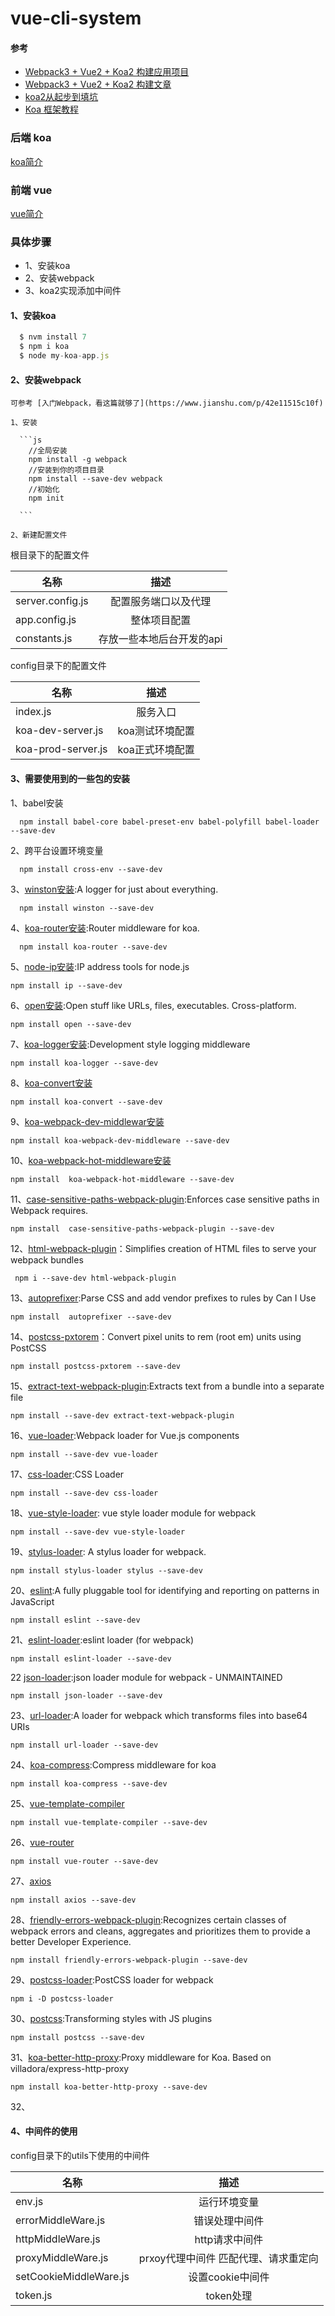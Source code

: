 # vue-cli-system

  #### 参考

-  [Webpack3 + Vue2 + Koa2 构建应用项目](https://github.com/zdliuccit/vue-webpack-config/tree/master/webpack3-basic-config)
-  [Webpack3 + Vue2 + Koa2 构建文章](https://segmentfault.com/a/1190000011323920)
-  [koa2从起步到填坑](https://www.jianshu.com/p/6b816c609669)
-  [Koa 框架教程](http://www.ruanyifeng.com/blog/2017/08/koa.html)

### 后端 koa

[koa简介](https://koa.bootcss.com/#)

### 前端 vue

[vue简介](https://cn.vuejs.org/)

### 具体步骤

  - 1、安装koa
  - 2、安装webpack
  - 3、koa2实现添加中间件

  #### 1、安装koa

  ```js
    $ nvm install 7
    $ npm i koa
    $ node my-koa-app.js

  ```

  #### 2、安装webpack

    可参考 [入门Webpack，看这篇就够了](https://www.jianshu.com/p/42e11515c10f)

    1、安装

      ```js
        //全局安装
        npm install -g webpack
        //安装到你的项目目录
        npm install --save-dev webpack
        //初始化
        npm init

      ```

    2、新建配置文件

  根目录下的配置文件

   名称|描述
   --|:--:
   server.config.js| 配置服务端口以及代理
   app.config.js| 整体项目配置
   constants.js| 存放一些本地后台开发的api

  config目录下的配置文件

  名称|描述
  --|:--:
  index.js| 服务入口
  koa-dev-server.js| koa测试环境配置
  koa-prod-server.js| koa正式环境配置


  #### 3、需要使用到的一些包的安装

  1、babel安装
  ```
    npm install babel-core babel-preset-env babel-polyfill babel-loader --save-dev
  ```
  2、跨平台设置环境变量
  ```
    npm install cross-env --save-dev
  ```
  3、[winston安装](https://github.com/winstonjs/winston):A logger for just about everything.
  ```
    npm install winston --save-dev
  ```
  4、[koa-router安装](https://github.com/ZijianHe/koa-router):Router middleware for koa.
  ```
    npm install koa-router --save-dev
  ```
  5、[node-ip安装](https://github.com/indutny/node-ip):IP address tools for node.js
  ```
  npm install ip --save-dev
  ```
  6、[open安装](https://github.com/sindresorhus/open):Open stuff like URLs, files, executables. Cross-platform.
  ```
  npm install open --save-dev
  ```
  7、[koa-logger安装](https://github.com/koajs/logger):Development style logging middleware
  ```
  npm install koa-logger --save-dev
  ```
  8、[koa-convert安装](https://github.com/koajs/convert)
  ```
  npm install koa-convert --save-dev
  ```
  9、[koa-webpack-dev-middlewar安装](https://github.com/yiminghe/koa-webpack-dev-middleware)
  ```
  npm install koa-webpack-dev-middleware --save-dev
  ```
  10、[koa-webpack-hot-middleware安装](https://github.com/octatone/koa-webpack-hot-middleware)
  ```
  npm install  koa-webpack-hot-middleware --save-dev
  ```
  11、[case-sensitive-paths-webpack-plugin](https://github.com/Urthen/case-sensitive-paths-webpack-plugin):Enforces case sensitive paths in Webpack requires.
  ```
  npm install  case-sensitive-paths-webpack-plugin --save-dev
  ```
  12、[html-webpack-plugin](https://github.com/jantimon/html-webpack-plugin)：Simplifies creation of HTML files to serve your webpack bundles
  ```
   npm i --save-dev html-webpack-plugin
  ```
  13、[autoprefixer](https://github.com/postcss/autoprefixer):Parse CSS and add vendor prefixes to rules by Can I Use
  ```
  npm install  autoprefixer --save-dev
  ```
  14、[postcss-pxtorem](https://github.com/cuth/postcss-pxtorem)：Convert pixel units to rem (root em) units using PostCSS
  ```
  npm install postcss-pxtorem --save-dev
  ```
  15、[extract-text-webpack-plugin](https://github.com/webpack-contrib/extract-text-webpack-plugin):Extracts text from a bundle into a separate file
  ```
  npm install --save-dev extract-text-webpack-plugin
  ```
  16、[vue-loader](https://github.com/vuejs/vue-loader):Webpack loader for Vue.js components
  ```
  npm install --save-dev vue-loader
  ```
  17、[css-loader](https://github.com/webpack-contrib/css-loader):CSS Loader
  ```
  npm install --save-dev css-loader
  ```

  18、[vue-style-loader](https://github.com/vuejs/vue-style-loader): vue style loader module for webpack
  ```
  npm install --save-dev vue-style-loader
  ```
  19、[stylus-loader](https://github.com/shama/stylus-loader): A stylus loader for webpack.
  ```
  npm install stylus-loader stylus --save-dev
  ```
  20、[eslint](https://github.com/eslint/eslint):A fully pluggable tool for identifying and reporting on patterns in JavaScript
  ```
  npm install eslint --save-dev
  ```
  21、[eslint-loader](https://github.com/webpack-contrib/eslint-loader):eslint loader (for webpack)
  ```
  npm install eslint-loader --save-dev
  ```
  22 [json-loader](https://github.com/webpack-contrib/json-loader):json loader module for webpack - UNMAINTAINED
  ```
  npm install json-loader --save-dev
  ```
  23、[url-loader](https://github.com/webpack-contrib/url-loader):A loader for webpack which transforms files into base64 URIs
  ```
  npm install url-loader --save-dev
  ```
  24、[koa-compress](https://github.com/koajs/compress):Compress middleware for koa
  ```
  npm install koa-compress --save-dev
  ```
  25、[vue-template-compiler](https://www.npmjs.com/package/vue-template-compiler)
  ```
  npm install vue-template-compiler --save-dev
  ```
  26、[vue-router](https://github.com/vuejs/vue-router)
  ```
  npm install vue-router --save-dev
  ```
  27、[axios](https://github.com/axios/axios)
  ```
  npm install axios --save-dev
  ```
  28、[friendly-errors-webpack-plugin](https://github.com/geowarin/friendly-errors-webpack-plugin):Recognizes certain classes of webpack errors and cleans, aggregates and prioritizes them to provide a better Developer Experience.
  ```
  npm install friendly-errors-webpack-plugin --save-dev
  ```
  29、[postcss-loader](https://github.com/postcss/postcss-loader):PostCSS loader for webpack
  ```
  npm i -D postcss-loader
  ```
  30、[postcss](https://github.com/postcss/postcss):Transforming styles with JS plugins
  ```
  npm install postcss --save-dev
  ```
  31、[koa-better-http-proxy](https://github.com/nsimmons/koa-better-http-proxy):Proxy middleware for Koa. Based on villadora/express-http-proxy
  ```
  npm install koa-better-http-proxy --save-dev
  ```
  32、
  #### 4、中间件的使用

  config目录下的utils下使用的中间件

  名称|描述
  --|:--:
  env.js|运行环境变量
  errorMiddleWare.js| 错误处理中间件
  httpMiddleWare.js| http请求中间件
  proxyMiddleWare.js| prxoy代理中间件 匹配代理、请求重定向
  setCookieMiddleWare.js| 设置cookie中间件
  token.js| token处理
